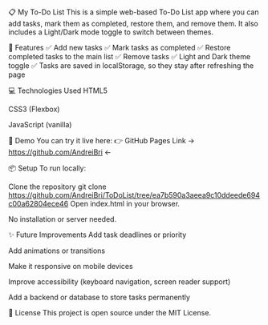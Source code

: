 📋 My To-Do List
This is a simple web-based To-Do List app where you can add tasks, mark them as completed, restore them, and remove them.
It also includes a Light/Dark mode toggle to switch between themes.

🚀 Features
✅ Add new tasks
✅ Mark tasks as completed
✅ Restore completed tasks to the main list
✅ Remove tasks
✅ Light and Dark theme toggle
✅ Tasks are saved in localStorage, so they stay after refreshing the page

💻 Technologies Used
HTML5

CSS3 (Flexbox)

JavaScript (vanilla)

🌙 Demo
You can try it live here:
👉 GitHub Pages Link → https://github.com/AndreiBri ←

📦 Setup
To run locally:

Clone the repository
git clone https://github.com/AndreiBri/ToDoList/tree/ea7b590a3aeea9c10ddeede694c00a62804ece46
Open index.html in your browser.

No installation or server needed.

✨ Future Improvements
Add task deadlines or priority

Add animations or transitions

Make it responsive on mobile devices

Improve accessibility (keyboard navigation, screen reader support)

Add a backend or database to store tasks permanently

📄 License
This project is open source under the MIT License.

